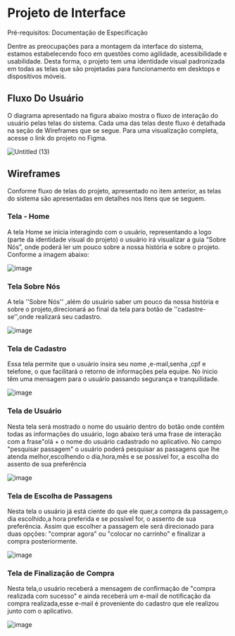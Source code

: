 
# Projeto de Interface

Pré-requisitos: Documentação de Especificação

Dentre as preocupações para a montagem da interface do sistema, estamos estabelecendo foco em questões como agilidade, acessibilidade e usabilidade. Desta forma, o projeto tem uma identidade visual padronizada em todas as telas que são projetadas para funcionamento em desktops e dispositivos móveis.

## Fluxo Do Usuário

O diagrama apresentado na figura abaixo mostra o fluxo de interação do usuário pelas telas do sistema. Cada uma das telas deste fluxo é detalhada na seção de Wireframes que se segue. Para uma visualização completa, acesse o link do projeto no Figma.

![Untitled (13)](https://user-images.githubusercontent.com/92118593/194760380-72742968-b624-4f60-970e-88a60b2a9fce.png)


## Wireframes

Conforme fluxo de telas do projeto, apresentado no item anterior, as telas do sistema são apresentadas em detalhes nos itens que se seguem.

### Tela - Home 

A tela Home se inicia interagindo com o usuário, representando a logo (parte da identidade visual do projeto) o usuário irá visualizar a guia “Sobre Nós”, onde poderá ler um pouco sobre a nossa história e sobre o projeto. Conforme a imagem abaixo:

![image](https://user-images.githubusercontent.com/92118593/194761086-82f606a7-4280-47b6-aec5-cf3236c1675c.png)

### Tela Sobre Nós

A tela ''Sobre Nós'' ,além do usuário saber um pouco da nossa história e sobre o projeto,direcionará ao final da tela para botão de ''cadastre-se'',onde realizará seu cadastro.

![image](https://user-images.githubusercontent.com/92118593/194761885-14327105-7902-4844-aa68-69576900f432.png)

### Tela de Cadastro

Essa tela permite que o usuário insira seu nome ,e-mail,senha ,cpf e telefone, o que facilitará o retorno de informações pela equipe. No ínicio têm uma mensagem para o usuário passando segurança e tranquilidade.

![image](https://user-images.githubusercontent.com/92118593/194762129-a4e06827-0e91-423d-85cc-a06149ca775f.png)

### Tela de Usuário

Nesta tela será mostrado o nome do usuário dentro do botão onde contêm todas as informações do usuário, logo abaixo terá uma frase de interação com a frase"olá + o nome do usuário cadastrado no aplicativo. No campo "pesquisar passagem" o usuário poderá pesquisar as passagens que lhe atenda melhor,escolhendo o dia,hora,mês e se possível for, a escolha do assento de sua preferência

![image](https://user-images.githubusercontent.com/92118593/194762728-cc7f58db-eee0-4da4-89ea-c9e84c4fb409.png)

### Tela de Escolha de Passagens

Nesta tela o usuário já está ciente do que ele quer,a compra da passagem,o dia escolhido,a hora preferida e se possível for, o assento de sua preferência. Assim que escolher a passagem ele será direcionado para duas opções: "comprar agora" ou "colocar no carrinho" e finalizar a compra posteriormente.

![image](https://user-images.githubusercontent.com/92118593/194763308-88745f98-8412-4ca0-89a2-93d626b4163d.png)

### Tela de Finalização de Compra

Nesta tela,o usuário receberá a mensagem de confirmação de "compra realizada com sucesso" e ainda receberá um e-mail de notificação da compra realizada,esse e-mail é proveniente do cadastro que ele realizou junto com o aplicativo. 

![image](https://user-images.githubusercontent.com/92118593/194763651-89c1ec37-a784-493e-ad85-b28779e1e634.png)


